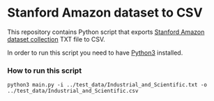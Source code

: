 # Stanford Amazon dataset to CSV
This repository contains Python script that exports [Stanford Amazon dataset collection](https://snap.stanford.edu/data/amazon/) TXT file to CSV.

In order to run this script you need to have [Python3](https://www.python.org/downloads/) installed.

### How to run this script
```
python3 main.py -i ../test_data/Industrial_and_Scientific.txt -o ../test_data/Industrial_and_Scientific.csv
```
